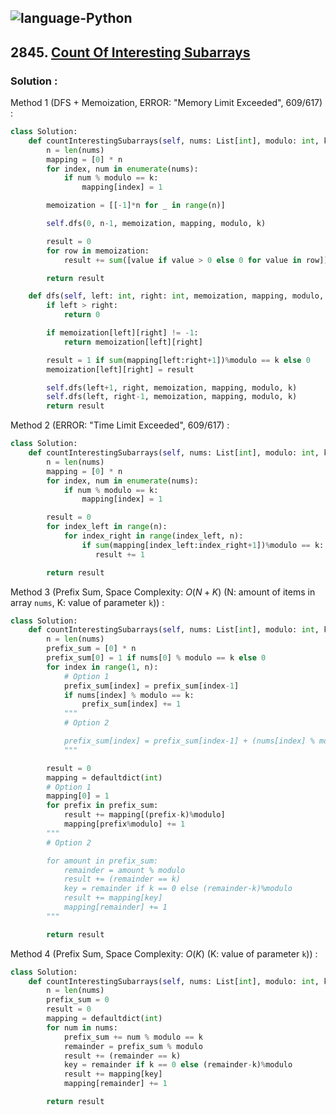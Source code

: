 ![language-Python](https://img.shields.io/badge/%20-Python-ffd43b?style=for-the-badge&logo=PYTHON)
---

## 2845. [Count Of Interesting Subarrays](https://leetcode.com/problems/count-of-interesting-subarrays)

### Solution :

Method 1 (DFS + Memoization, ERROR: "Memory Limit Exceeded", 609/617) :
```python
class Solution:
    def countInterestingSubarrays(self, nums: List[int], modulo: int, k: int) -> int:
        n = len(nums)
        mapping = [0] * n
        for index, num in enumerate(nums):
            if num % modulo == k:
                mapping[index] = 1

        memoization = [[-1]*n for _ in range(n)]

        self.dfs(0, n-1, memoization, mapping, modulo, k)

        result = 0
        for row in memoization:
            result += sum([value if value > 0 else 0 for value in row])

        return result

    def dfs(self, left: int, right: int, memoization, mapping, modulo, k) -> int:
        if left > right:
            return 0

        if memoization[left][right] != -1:
            return memoization[left][right]

        result = 1 if sum(mapping[left:right+1])%modulo == k else 0
        memoization[left][right] = result

        self.dfs(left+1, right, memoization, mapping, modulo, k)
        self.dfs(left, right-1, memoization, mapping, modulo, k)
        return result
```

Method 2 (ERROR: "Time Limit Exceeded", 609/617) :
```python
class Solution:
    def countInterestingSubarrays(self, nums: List[int], modulo: int, k: int) -> int:
        n = len(nums)
        mapping = [0] * n
        for index, num in enumerate(nums):
            if num % modulo == k:
                mapping[index] = 1

        result = 0
        for index_left in range(n):
            for index_right in range(index_left, n):
                if sum(mapping[index_left:index_right+1])%modulo == k:
                   result += 1

        return result
```

Method 3 (Prefix Sum, Space Complexity: $O(N+K)$ (N: amount of items in array `nums`, K: value of parameter `k`)) :
```python
class Solution:
    def countInterestingSubarrays(self, nums: List[int], modulo: int, k: int) -> int:
        n = len(nums)
        prefix_sum = [0] * n
        prefix_sum[0] = 1 if nums[0] % modulo == k else 0
        for index in range(1, n):
            # Option 1
            prefix_sum[index] = prefix_sum[index-1]
            if nums[index] % modulo == k:
                prefix_sum[index] += 1
            """
            # Option 2

            prefix_sum[index] = prefix_sum[index-1] + (nums[index] % modulo == k)
            """

        result = 0
        mapping = defaultdict(int)
        # Option 1
        mapping[0] = 1
        for prefix in prefix_sum:
            result += mapping[(prefix-k)%modulo]
            mapping[prefix%modulo] += 1
        """
        # Option 2

        for amount in prefix_sum:
            remainder = amount % modulo
            result += (remainder == k)
            key = remainder if k == 0 else (remainder-k)%modulo
            result += mapping[key]
            mapping[remainder] += 1
        """

        return result
```

Method 4 (Prefix Sum, Space Complexity: $O(K)$ (K: value of parameter `k`)) :
```python
class Solution:
    def countInterestingSubarrays(self, nums: List[int], modulo: int, k: int) -> int:
        n = len(nums)
        prefix_sum = 0
        result = 0
        mapping = defaultdict(int)
        for num in nums:
            prefix_sum += num % modulo == k
            remainder = prefix_sum % modulo
            result += (remainder == k)
            key = remainder if k == 0 else (remainder-k)%modulo
            result += mapping[key]
            mapping[remainder] += 1

        return result
```
